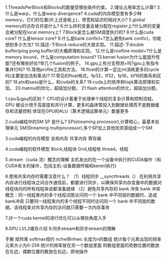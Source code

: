 1.ThreadsPerBlock和Blocks的数量受哪些条件约束。
2.理论占用率怎么计算?
3.什么是warp，什么是warp divergence?
4.cuda的内存模型里有多少种memory，它们的位置(片上还是板上)，带宽和延迟的相对大小?
5.global memory的访存合并是什么?
6.什么样的变量会被分配在register上?什么样的变量会被分配在local memory上?
7.Block是怎么被SM调度执行的?
8.什么是cuda core? 什么是tensor core?
9.什么是bank confict+?怎么避免bank confict，你能想到多少方法?
10.描述-下Block reduce的大致实现。
11.描述-下double buffer(ping pong buffer)的大概原理和实现。
12.什么是roofline model+?什么是memory bound，什么是computation bound?
13.kernel fusion为什么能提升性能?还有哪些好处?举几个fusion的例子。
14.gpu上有分支预测+吗?gpu上有指令集并行吗?
15.常用profile工具和方法。
16.float的计算一定比int消耗更多的cycle吗(主要是加法和乘法)?
17.常见的float格式。fp32，tf32，fp16，bf16的联系和区别?
18.ptx和sass是什么，和cuda的关系?
19.cuda上的排序和topk算法原理和实现。
20.matmul的优化，超级加分题。
21.flash attention的优化，超级加分题。

1.cpu与gpu的区别？
CPU的设计着重于处理单个线程的复杂计算和控制流程。
GPU 被设计用于高密度和并行计算，更多的晶体管投入到数据处理而不是数据缓存和流量控制
体现在GPU的ALU（算术逻辑运算单元）数量更多

2.cuda编程中的SM SP 是什么?
SP(streaming processor),计算核心，最基本处理单元
SM(Streaming multiprocessor),多个SP加上其他找资源组成一个SM

3.cuda编程的内存模型
全局内存
共享内存
寄存器

4.cuda编程的软件模型
Block,线程块
Grid,线程格
thread，线程

5.stream（cuda 流）概念的理解
主机发出的在一个设备中执行的CUDA操作（和CUDA有关的操作，包括主机-设备数据传输和kerenl执行)

6.使用共享内存时需要注意什么？
（1）线程同步
__syncthreads（） 在利用共享内存进行线程块之间合作通信前，都要进行同步，以确保共享内存变量中的数据对线程块内的所有线程来说都准备就绪
（2）避免共享内存的 bank 冲突 
bank 冲突概念：同一线程束内的多个线程试图访问同一个 bank 中不同层的数据时，造成bank冲突
只要同一线程束内的多个线程不同时访问同一个 bank 中不同层的数据，该线程束对共享内存的访问就只需要一次内存事务

7.对一个cuda kernel的进行优化可以从哪些角度入手

8.GPU L1/L2缓存介绍
9.同步stream和异步stream的理解

手撕
矩阵乘
softmax规约
nchw转nhwc
长度为n的数组 统计每个元素出现的频率 元素大小为0-256 统计的频率放在另一个数组里面
将数组里面的奇数位置的数放在左边，偶数位置的数放在右边，原地操作
